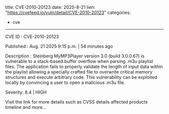  
title: CVE-2010-20123
date: 2025-8-21
lien: "https://cvefeed.io/vuln/detail/CVE-2010-20123"
categories:
  - cve
---

CVE ID : CVE-2010-20123

Published :  Aug. 21
2025
9:15 p.m. | 54 minutes ago

Description : Steinberg MyMP3Player version 3.0 (build 3.0.0.67) is vulnerable to a stack-based buffer overflow when parsing .m3u playlist files. The application fails to properly validate the length of input data within the playlist
allowing a specially crafted file to overwrite critical memory structures and execute arbitrary code. This vulnerability can be exploited locally by convincing a user to open a malicious .m3u file.

Severity: 8.4 | HIGH

Visit the link for more details
such as CVSS details
affected products
timeline
and more...
